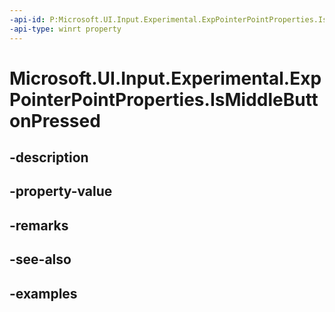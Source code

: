 ```yaml
---
-api-id: P:Microsoft.UI.Input.Experimental.ExpPointerPointProperties.IsMiddleButtonPressed
-api-type: winrt property
---
```


# Microsoft.UI.Input.Experimental.ExpPointerPointProperties.IsMiddleButtonPressed

<!--
public bool IsMiddleButtonPressed { get; }
-->


## -description

## -property-value

## -remarks

## -see-also

## -examples


